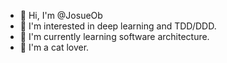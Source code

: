- 👋 Hi, I'm @JosueOb
- 👀 I'm interested in deep learning and TDD/DDD.
- 🌱 I'm currently learning software architecture.
- 🌱 I'm a cat lover.


<!---
JosueOb/JosueOb is a ✨ special ✨ repository because its `README.md` (this file) appears on your GitHub profile.
You can click the Preview link to take a look at your changes.
--->
